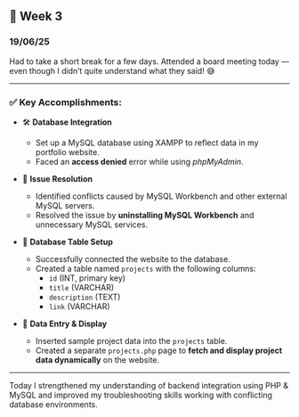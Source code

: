 ## 📅 Week 3 
### 19/06/25

Had to take a short break for a few days. Attended a board meeting today — even though I didn’t quite understand what they said! 😅

---

### ✅ Key Accomplishments:

- 🛠️ **Database Integration**
  - Set up a MySQL database using XAMPP to reflect data in my portfolio website.
  - Faced an **access denied** error while using _phpMyAdmin_.

- 🧹 **Issue Resolution**
  - Identified conflicts caused by MySQL Workbench and other external MySQL servers.
  - Resolved the issue by **uninstalling MySQL Workbench** and unnecessary MySQL services.

- 🧱 **Database Table Setup**
  - Successfully connected the website to the database.
  - Created a table named `projects` with the following columns:
    - `id` (INT, primary key)
    - `title` (VARCHAR)
    - `description` (TEXT)
    - `link` (VARCHAR)

- 📝 **Data Entry & Display**
  - Inserted sample project data into the `projects` table.
  - Created a separate `projects.php` page to **fetch and display project data dynamically** on the website.

---

Today I strengthened my understanding of backend integration using PHP & MySQL and improved my troubleshooting skills working with conflicting database environments.



